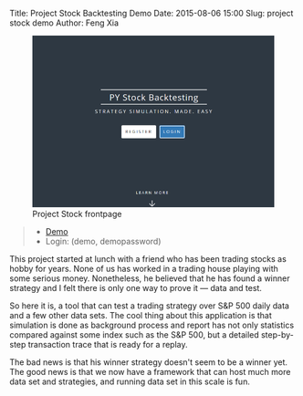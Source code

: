 Title: Project Stock Backtesting Demo
Date: 2015-08-06 15:00
Slug: project stock demo
Author: Feng Xia


<figure class="s12 center">
    <img src="images/demo_jk.png"/>
    <figcaption>Project Stock frontpage</figcaption>
</figure>


> * [Demo][1]
> * Login: (demo, demopassword)

This project started at lunch with a friend who has been trading
stocks as hobby for years. None of us has worked in a trading house
playing with some serious money. Nonetheless, he believed that he has
found a winner strategy and I felt there is only one way to prove it
&mdash; data and test.

So here it is, a tool that can test a trading strategy over S&P 500
daily data and a few other data sets. The cool thing about this
application is that simulation is done as background process and
report has not only statistics compared against some index such as the
S&P 500, but a detailed step-by-step transaction trace that is ready
for a replay.

The bad news is that his winner strategy doesn't seem to be a winner
yet.  The good news is that we now have a framework that can host much
more data set and strategies, and running data set in this scale is
fun.

[1]: http://fengxia.co:8002/jk/

